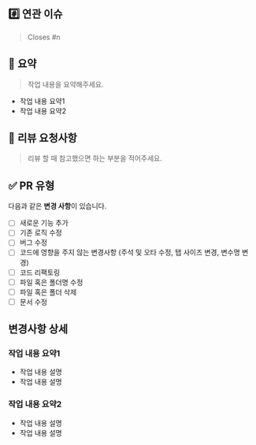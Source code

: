<!-- PR 제목은 핵심 변경 사항을 요약해주세요 -->
<!-- ex) feat: 캐스트 생성 기능 추가 -->

## #️⃣ 연관 이슈
<!-- 연관된 이슈 번호를 적어주세요-->
> Closes #n

## 📝 요약
> 작업 내용을 요약해주세요.

- 작업 내용 요약1
- 작업 내용 요약2

## 🙏 리뷰 요청사항
> 리뷰 할 때 참고했으면 하는 부분을 적어주세요.
<!-- 없다면 통째로 지워도 됩니다! -->


## ✅ PR 유형
<!-- 작업한 내용에 체크해주세요 -->
다음과 같은 **변경 사항**이 있습니다.
- [ ] 새로운 기능 추가
- [ ] 기존 로직 수정
- [ ] 버그 수정
- [ ] 코드에 영향을 주지 않는 변경사항 (주석 및 오타 수정, 탭 사이즈 변경, 변수명 변경)
- [ ] 코드 리팩토링
- [ ] 파일 혹은 폴더명 수정
- [ ] 파일 혹은 폴더 삭제
- [ ] 문서 수정

## 변경사항 상세
<!-- 변경되거나 새로 만든 부분에 대한 설명 -->
### 작업 내용 요약1
- 작업 내용 설명
- 작업 내용 설명
### 작업 내용 요약2
- 작업 내용 설명
- 작업 내용 설명


